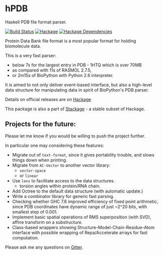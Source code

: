 hPDB
====
Haskell PDB file format parser.

[![Build Status](https://api.travis-ci.org/BioHaskell/hPDB.svg?branch=master)](https://travis-ci.org/BioHaskell/hPDB)
[![Hackage](https://budueba.com/hackage/hPDB)](https://hackage.haskell.org/package/hPDB)
[![Hackage Dependencies](https://img.shields.io/hackage-deps/v/hPDB.svg?style=flat)](http://packdeps.haskellers.com/feed?needle=hPDB)

Protein Data Bank file format is a most popular format for holding biomolecule data.

This is a very fast parser:

 - below 7s for the largest entry in PDB - 1HTQ which is over 70MB
 - as compared with 11s of RASMOL 2.7.5,
 - or 2m15s of BioPython with Python 2.6 interpreter.

It is aimed to not only deliver event-based interface, but also a high-level data structure for manipulating data in spirit of BioPython's PDB parser. 

Details on official releases are on [Hackage](https://hackage.haskell.org/package/hPDB)

This package is also a part of [Stackage](http://www.stackage.org/package/hPDB) - a stable subset of Hackage.

Projects for the future:
------------------------

Please let me know if you would be willing to push the project further.

In particular one may considering these features:

* Migrate out of `text-format`, since it gives portability trouble, and slows things down when printing.
* Migrate from `AC-Vector` to another vector library:
    - `vector-space`
    - or `linear`
* Use `lens` to facilitate access to the data structures.
    - torsion angles within protein/RNA chain.
* Add Octree to the default data structure (with automatic update.)
* Write a combinator library for generic fast parsing.
* Checking whether GHC 7.8 improved efficiency of fixed point arithmetic,
since PDB coordinates have dynamic range of just ~2^20 bits, with smallest
step of 0.001.
* Implement basic spatial operations of RMS superposition (with SVD),
affine transform on a substructure.
* Class-based wrappers showing Structure-Model-Chain-Residue-Atom interface
with possible wrapping of Repa/Accelerate arrays for fast computation.

Please ask me any questions on [Gitter](https://gitter.im/mgajda).

